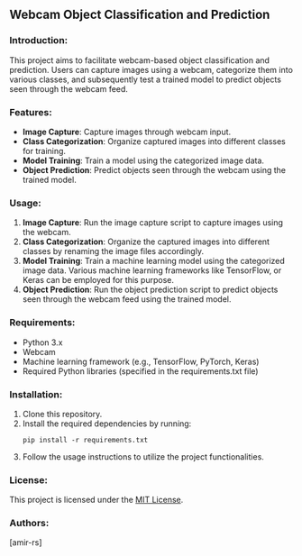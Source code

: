 ## Webcam Object Classification and Prediction

### Introduction:
This project aims to facilitate webcam-based object classification and prediction. Users can capture images using a webcam, categorize them into various classes, and subsequently test a trained model to predict objects seen through the webcam feed.

### Features:
- **Image Capture**: Capture images through webcam input.
- **Class Categorization**: Organize captured images into different classes for training.
- **Model Training**: Train a model using the categorized image data.
- **Object Prediction**: Predict objects seen through the webcam using the trained model.

### Usage:
1. **Image Capture**: Run the image capture script to capture images using the webcam.
2. **Class Categorization**: Organize the captured images into different classes by renaming the image files accordingly.
3. **Model Training**: Train a machine learning model using the categorized image data. Various machine learning frameworks like TensorFlow, or Keras can be employed for this purpose.
4. **Object Prediction**: Run the object prediction script to predict objects seen through the webcam feed using the trained model.

### Requirements:
- Python 3.x
- Webcam
- Machine learning framework (e.g., TensorFlow, PyTorch, Keras)
- Required Python libraries (specified in the requirements.txt file)

### Installation:
1. Clone this repository.
2. Install the required dependencies by running:
   ```
   pip install -r requirements.txt
   ```
3. Follow the usage instructions to utilize the project functionalities.


### License:
This project is licensed under the [MIT License](LICENSE).

### Authors:
[amir-rs]



